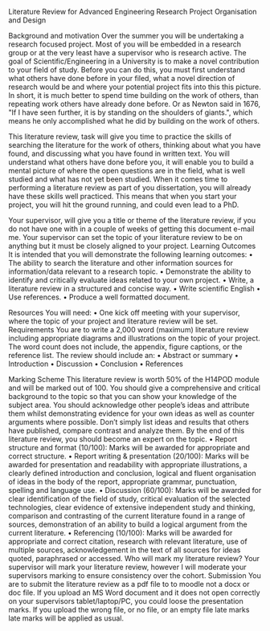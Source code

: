 Literature Review for Advanced Engineering Research Project Organisation and Design

Background and motivation
Over the summer you will be undertaking a research focused project.  Most of you will be embedded in a research group or at the very least have a supervisor who is research active.  The goal of Scientific/Engineering in a University is to make a novel contribution to your field of study.  Before you can do this, you must first understand what others have done before in your filed, what a novel direction of research would be and where your potential project fits into this this picture.  In short, it is much better to spend time building on the work of others, than repeating work others have already done before.  Or as Newton said in 1676, "If I have seen further, it is by standing on the shoulders of giants.", which means he only accomplished what he did by building on the work of others.

This literature review, task will give you time to practice the skills of searching the literature for the work of others, thinking about what you have found, and discussing what you have found in written text.  You will understand what others have done before you, it will enable you to build a mental picture of where the open questions are in the field, what is well studied and what has not yet been studied.  When it comes time to performing a literature review as part of you dissertation, you will already have these skills well practiced.  This means that when you start your project, you will hit the ground running, and could even lead to a PhD.

Your supervisor, will give you a title or theme of the literature review, if you do not have one with in a couple of weeks of getting this document e-mail me.  Your supervisor can set the topic of your literature review to be on anything but it must be closely aligned to your project.
Learning Outcomes
It is intended that you will demonstrate the following learning outcomes:
    • The ability to search the literature and other information sources for information/data relevant to a research topic.
    • Demonstrate the ability to identify and critically evaluate ideas related to your own project.
    • Write, a literature review in a structured and concise way.
    • Write scientific English
    • Use references.
    • Produce a well formatted document.

Resources
You will need:
    • One kick off meeting with your supervisor, where the topic of your project and literature review will be set.
Requirements
You are to write a 2,000 word (maximum) literature review including appropriate diagrams and illustrations on the topic of your project.  The word count does not include, the appendix, figure captions, or the reference list.  The review should include an:
    • Abstract or summary
    • Introduction
    • Discussion
    • Conclusion
    • References

Marking Scheme
This literature review is worth 50% of the H14POD module and will be marked out of 100.  You should give a comprehensive and critical background to the topic so that you can show your knowledge of the subject area.  You should acknowledge other people’s ideas and attribute them whilst demonstrating evidence for your own ideas as well as counter arguments where possible.  Don’t simply list ideas and results that others have published, compare contrast and analyze them.  By the end of this literature review, you should become an expert on the topic.
    • Report structure and format (10/100): Marks will be awarded for appropriate and correct structure.
    • Report writing & presentation (20/100): Marks will be awarded for presentation and readability with appropriate illustrations, a clearly defined introduction and conclusion, logical and fluent organisation of ideas in the body of the report, appropriate grammar, punctuation, spelling and language use.
    • Discussion (60/100): Marks will be awarded for clear identification of the field of study, critical evaluation of the selected technologies, clear evidence of extensive independent study and thinking, comparison and contrasting of the current literature found in a range of sources, demonstration of an ability to build a logical argument from the current literature.
    • Referencing (10/100): Marks will be awarded for appropriate and correct citation, research with relevant literature, use of multiple sources, acknowledgement in the text of all sources for ideas quoted, paraphrased or accessed.
Who will mark my literature review?
Your supervisor will mark your literature review, however I will moderate your supervisors marking to ensure consistency over the cohort.
Submission
You are to submit the literature review as a pdf file to to moodle not a docx or doc file.  If you upload an MS Word document and it does not open correctly on your supervisors tablet/laptop/PC, you could loose the presentation marks.  If  you upload the wrong file, or no file, or an empty file late marks late marks will be applied as usual.

